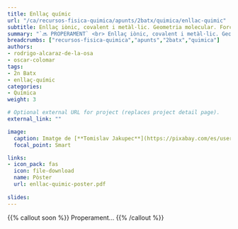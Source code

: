 ```yaml
---
title: Enllaç químic
url: "/ca/recursos-fisica-quimica/apunts/2batx/quimica/enllac-quimic"
subtitle: Enllaç iònic, covalent i metàl·lic. Geometria molecular. Forces intermoleculars
summary: "`🔜 PROPERAMENT` <br> Enllaç iònic, covalent i metàl·lic. Geometria molecular. Forces intermoleculars."
breadcrumbs: ["recursos-fisica-quimica","apunts","2batx","quimica"]
authors:
- rodrigo-alcaraz-de-la-osa
- oscar-colomar
tags:
- 2n Batx
- enllaç-químic
categories:
- Química
weight: 3

# Optional external URL for project (replaces project detail page).
external_link: ""

image:
  caption: Imatge de [**Tomislav Jakupec**](https://pixabay.com/es/users/tommyvideo-3092371/) en [Pixabay](https://pixabay.com/es/)
  focal_point: Smart

links:
- icon_pack: fas
  icon: file-download
  name: Pòster
  url: enllac-quimic-poster.pdf
  
slides: 
---
```


{{% callout soon %}}
Properament...
{{% /callout %}}